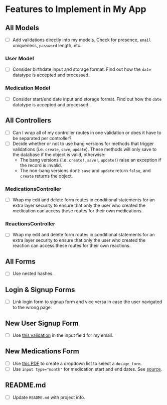# Features to Implement in My App

## All Models

- [ ] Add validations directly into my models. Check for presence, `email` uniqueness, `password` length, etc.

### User Model

- [ ] Consider birthdate input and storage format. Find out how the `date` datatype is accepted and processed.

### Medication Model

- [ ] Consider start/end date input and storage format. Find out how the `date` datatype is accepted and processed.

## All Controllers

- [ ] Can I wrap all of my controller routes in one validation or does it have to be separated per controller?
- [ ] Decide whether or not to use bang versions for methods that trigger validations (i.e. `create`, `save`, `update`). These methods will only save to the database if the object is valid, otherwise:
  - The bang versions (i.e. `create!`, `save!`, `update!`) raise an exception if the record is invalid.
  - The non-bang versions dont: `save` and `update` return `false`, and `create` returns the object.

### MedicationsController

- [ ] Wrap my edit and delete form routes in conditional statements for an extra layer security to ensure that only the user who created the medication can access these routes for their own medications.

### ReactionsController

- [ ] Wrap my edit and delete form routes in conditional statements for an extra layer security to ensure that only the user who created the reaction can access these routes for their own reactions.

## All Forms

- [ ] Use nested hashes.

## Login & Signup Forms

- [ ] Link login form to signup form and vice versa in case the user navigated to the wrong page.

## New User Signup Form

- [ ] Use [this validation](http://html5pattern.com/Emails) in the input field for my email.

## New Medications Form

- [ ] Use [this PDF](http://www.srmuniv.ac.in/sites/default/files/downloads/Dosage_forms.pdf) to create a dropdown list to select a `dosage_form`.
- [ ] Use `input type="month"` for medication start and end dates. See [source](https://www.w3schools.com/html/tryit.asp?filename=tryhtml_input_month).

## README.md

- [ ] Update `README.md` with project info.